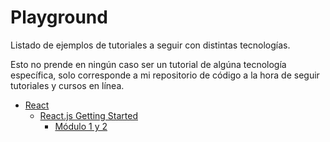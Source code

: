 # Playground
Listado de ejemplos de tutoriales a seguir con distintas tecnologías.

Esto no prende en ningún caso ser un tutorial de algúna tecnología específica, solo corresponde a mi repositorio de código a la hora de seguir tutoriales y cursos en línea.

* [React](https://github.com/sebmaldo/playground/tree/master/react)
    * [React.js Getting Started](https://github.com/sebmaldo/playground/tree/master/react/1.%20React%20Getting%20Started)
        * [Módulo 1 y 2](https://github.com/sebmaldo/playground/tree/master/react/1.%20React%20Getting%20Started/module-1-2)
